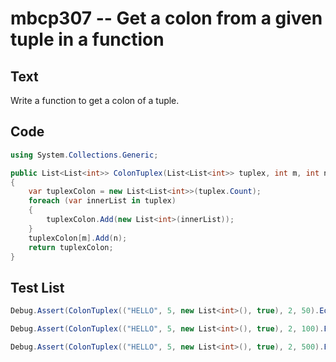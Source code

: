 # mbcp307 -- Get a colon from a given tuple in a function

## Text

Write a function to get a colon of a tuple.

## Code

```csharp
using System.Collections.Generic;

public List<List<int>> ColonTuplex(List<List<int>> tuplex, int m, int n)
{
    var tuplexColon = new List<List<int>>(tuplex.Count);
    foreach (var innerList in tuplex)
    {
        tuplexColon.Add(new List<int>(innerList));
    }
    tuplexColon[m].Add(n);
    return tuplexColon;
}
```

## Test List

```csharp
Debug.Assert(ColonTuplex(("HELLO", 5, new List<int>(), true), 2, 50).Equals(("HELLO", 5, new List<int> { 50 }, true)));
```

```csharp
Debug.Assert(ColonTuplex(("HELLO", 5, new List<int>(), true), 2, 100).Equals(("HELLO", 5, new List<int> { 100 }, true)));
```

```csharp
Debug.Assert(ColonTuplex(("HELLO", 5, new List<int>(), true), 2, 500).Equals(("HELLO", 5, new List<int> { 500 }, true)));
```
